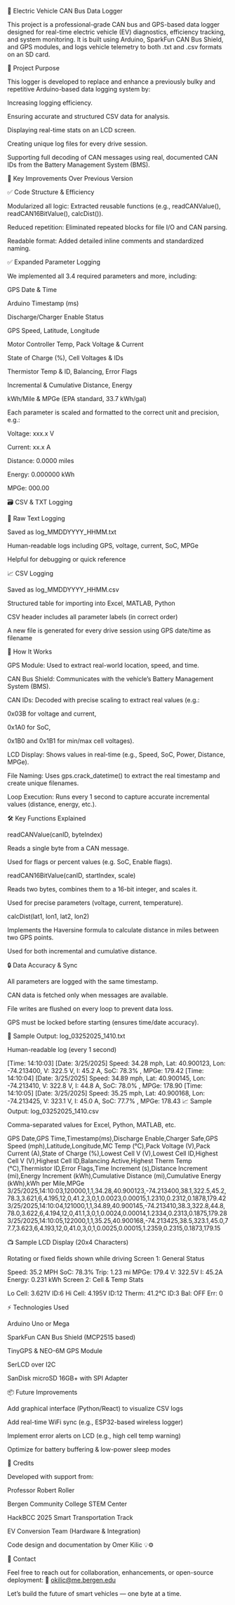 🚗 Electric Vehicle CAN Bus Data Logger

This project is a professional-grade CAN bus and GPS-based data logger designed for real-time electric vehicle (EV) diagnostics, efficiency tracking, and system monitoring. It is built using Arduino, SparkFun CAN Bus Shield, and GPS modules, and logs vehicle telemetry to both .txt and .csv formats on an SD card.

📌 Project Purpose

This logger is developed to replace and enhance a previously bulky and repetitive Arduino-based data logging system by:

Increasing logging efficiency.

Ensuring accurate and structured CSV data for analysis.

Displaying real-time stats on an LCD screen.

Creating unique log files for every drive session.

Supporting full decoding of CAN messages using real, documented CAN IDs from the Battery Management System (BMS).

🧠 Key Improvements Over Previous Version

✅ Code Structure & Efficiency

Modularized all logic: Extracted reusable functions (e.g., readCANValue(), readCAN16BitValue(), calcDist()).

Reduced repetition: Eliminated repeated blocks for file I/O and CAN parsing.

Readable format: Added detailed inline comments and standardized naming.

✅ Expanded Parameter Logging

We implemented all 3.4 required parameters and more, including:

GPS Date & Time

Arduino Timestamp (ms)

Discharge/Charger Enable Status

GPS Speed, Latitude, Longitude

Motor Controller Temp, Pack Voltage & Current

State of Charge (%), Cell Voltages & IDs

Thermistor Temp & ID, Balancing, Error Flags

Incremental & Cumulative Distance, Energy

kWh/Mile & MPGe (EPA standard, 33.7 kWh/gal)

Each parameter is scaled and formatted to the correct unit and precision, e.g.:

Voltage: xxx.x V

Current: xx.x A

Distance: 0.0000 miles

Energy: 0.000000 kWh

MPGe: 000.00

🗃️ CSV & TXT Logging

📝 Raw Text Logging

Saved as log_MMDDYYYY_HHMM.txt

Human-readable logs including GPS, voltage, current, SoC, MPGe

Helpful for debugging or quick reference

📈 CSV Logging

Saved as log_MMDDYYYY_HHMM.csv

Structured table for importing into Excel, MATLAB, Python

CSV header includes all parameter labels (in correct order)

A new file is generated for every drive session using GPS date/time as filename

🔁 How It Works

GPS Module: Used to extract real-world location, speed, and time.

CAN Bus Shield: Communicates with the vehicle’s Battery Management System (BMS).

CAN IDs: Decoded with precise scaling to extract real values (e.g.:

0x03B for voltage and current,

0x1A0 for SoC,

0x1B0 and 0x1B1 for min/max cell voltages).

LCD Display: Shows values in real-time (e.g., Speed, SoC, Power, Distance, MPGe).

File Naming: Uses gps.crack_datetime() to extract the real timestamp and create unique filenames.

Loop Execution: Runs every 1 second to capture accurate incremental values (distance, energy, etc.).

🛠️ Key Functions Explained

readCANValue(canID, byteIndex)

Reads a single byte from a CAN message.

Used for flags or percent values (e.g. SoC, Enable flags).

readCAN16BitValue(canID, startIndex, scale)

Reads two bytes, combines them to a 16-bit integer, and scales it.

Used for precise parameters (voltage, current, temperature).

calcDist(lat1, lon1, lat2, lon2)

Implements the Haversine formula to calculate distance in miles between two GPS points.

Used for both incremental and cumulative distance.

🔒 Data Accuracy & Sync

All parameters are logged with the same timestamp.

CAN data is fetched only when messages are available.

File writes are flushed on every loop to prevent data loss.

GPS must be locked before starting (ensures time/date accuracy).

📝 Sample Output: log_03252025_1410.txt

Human-readable log (every 1 second)


[Time: 14:10:03] [Date: 3/25/2025] Speed: 34.28 mph, Lat: 40.900123, Lon: -74.213400, V: 322.5 V, I: 45.2 A, SoC: 78.3% , MPGe: 179.42
[Time: 14:10:04] [Date: 3/25/2025] Speed: 34.89 mph, Lat: 40.900145, Lon: -74.213410, V: 322.8 V, I: 44.8 A, SoC: 78.0% , MPGe: 178.90
[Time: 14:10:05] [Date: 3/25/2025] Speed: 35.25 mph, Lat: 40.900168, Lon: -74.213425, V: 323.1 V, I: 45.0 A, SoC: 77.7% , MPGe: 178.43
📈 Sample Output: log_03252025_1410.csv

Comma-separated values for Excel, Python, MATLAB, etc.


GPS Date,GPS Time,Timestamp(ms),Discharge Enable,Charger Safe,GPS Speed (mph),Latitude,Longitude,MC Temp (°C),Pack Voltage (V),Pack Current (A),State of Charge (%),Lowest Cell V (V),Lowest Cell ID,Highest Cell V (V),Highest Cell ID,Balancing Active,Highest Therm Temp (°C),Thermistor ID,Error Flags,Time Increment (s),Distance Increment (mi),Energy Increment (kWh),Cumulative Distance (mi),Cumulative Energy (kWh),kWh per Mile,MPGe
3/25/2025,14:10:03,120000,1,1,34.28,40.900123,-74.213400,38.1,322.5,45.2,78.3,3.621,6,4.195,12,0,41.2,3,0,1,0.0023,0.00015,1.2310,0.2312,0.1878,179.42
3/25/2025,14:10:04,121000,1,1,34.89,40.900145,-74.213410,38.3,322.8,44.8,78.0,3.622,6,4.194,12,0,41.1,3,0,1,0.0024,0.00014,1.2334,0.2313,0.1875,179.28
3/25/2025,14:10:05,122000,1,1,35.25,40.900168,-74.213425,38.5,323.1,45.0,77.7,3.623,6,4.193,12,0,41.0,3,0,1,0.0025,0.00015,1.2359,0.2315,0.1873,179.15


📺 Sample LCD Display (20x4 Characters)

Rotating or fixed fields shown while driving
Screen 1: General Status

Speed:  35.2 MPH     SoC: 78.3%
Trip:   1.23 mi      MPGe: 179.4
V: 322.5V   I: 45.2A
Energy: 0.231 kWh
Screen 2: Cell & Temp Stats

Lo Cell: 3.621V ID:6
Hi Cell: 4.195V ID:12
Therm: 41.2°C ID:3
Bal: OFF  Err: 0


⚡ Technologies Used

Arduino Uno or Mega

SparkFun CAN Bus Shield (MCP2515 based)

TinyGPS & NEO-6M GPS Module

SerLCD over I2C

SanDisk microSD 16GB+ with SPI Adapter

📦 Future Improvements

Add graphical interface (Python/React) to visualize CSV logs

Add real-time WiFi sync (e.g., ESP32-based wireless logger)

Implement error alerts on LCD (e.g., high cell temp warning)

Optimize for battery buffering & low-power sleep modes

🙌 Credits

Developed with support from:

Professor Robert Roller

Bergen Community College STEM Center

HackBCC 2025 Smart Transportation Track

EV Conversion Team (Hardware & Integration) 

Code design and documentation by Omer Kilic 💡⚙️

💬 Contact

Feel free to reach out for collaboration, enhancements, or open-source deployment:
📧 okilic@me.bergen.edu

Let’s build the future of smart vehicles — one byte at a time.
